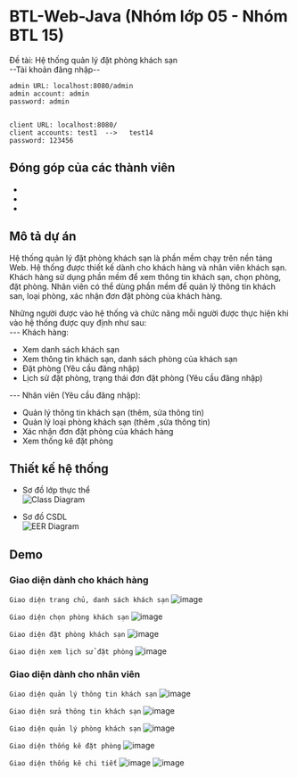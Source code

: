 # BTL-Web-Java (Nhóm lớp 05 - Nhóm BTL 15)
Đề tài: Hệ thống quản lý đặt phòng khách sạn <br>
--Tài khoản đăng nhập--
```
admin URL: localhost:8080/admin 
admin account: admin 
password: admin


client URL: localhost:8080/  
client accounts: test1  -->   test14  
password: 123456
```
## Đóng góp của các thành viên
-
-
-

## Mô tả dự án
Hệ thống quản lý đặt phòng khách sạn là phần mềm chạy trên nền tảng Web. Hệ thống được thiết kế dành cho khách hàng và nhân viên khách sạn. Khách hàng sử dụng phần mềm để xem thông tin khách sạn, chọn phòng, đặt phòng. Nhân viên có thể dùng phần mềm để quản lý thông tin khách san, loại phòng, xác nhận đơn đặt phòng của khách hàng.

Những người được vào hệ thống và chức năng mỗi người được thực hiện khi vào hệ thống được quy định như sau: <br>
--- Khách hàng: 
* Xem danh sách khách sạn
* Xem thông tin khách sạn, danh sách phòng của khách sạn
* Đặt phòng (Yêu cầu đăng nhập)
* Lịch sử đặt phòng, trạng thái đơn đặt phòng (Yêu cầu đăng nhập)

--- Nhân viên (Yêu cầu đăng nhập):
* Quản lý thông tin khách sạn (thêm, sửa thông tin)
* Quản lý loại phòng khách sạn (thêm ,sửa thông tin)
* Xác nhận đơn đặt phòng của khách hàng
* Xem thống kê đặt phòng
## Thiết kế hệ thống
* Sơ đồ lớp thực thể <br>
![Class Diagram](https://user-images.githubusercontent.com/84428937/171127732-c0bffbab-0c54-4f2f-afd3-fc7cbad21bfb.PNG) <br>

* Sơ đồ CSDL <br>
![EER Diagram](https://user-images.githubusercontent.com/84428937/171127976-70773a50-8457-41ec-bb57-9e3f21ef777d.PNG)

## Demo
### Giao diện dành cho khách hàng
`Giao diện trang chủ, danh sách khách sạn`
![image](https://user-images.githubusercontent.com/84428937/171128578-d19cf2a2-7d6c-4465-ba32-1890b7e3fc95.png) <br>

`Giao diện chọn phòng khách sạn`
![image](https://user-images.githubusercontent.com/84428937/171130073-730eac8c-d3d9-41fd-a512-6974ed34d8c1.png) <br>

`Giao diện đặt phòng khách sạn`
![image](https://user-images.githubusercontent.com/84428937/171130312-e5e939ad-827f-4307-99f0-40323bdccf72.png) <br>

`Giao diện xem lịch sử đặt phòng`
![image](https://user-images.githubusercontent.com/84428937/171130587-9a2d9a3a-2d0a-4bc9-bafe-5563445c72c7.png) <br>


### Giao diện dành cho nhân viên
`Giao diện quản lý thông tin khách sạn`
![image](https://user-images.githubusercontent.com/84428937/171131092-d6bd6d46-a664-4f18-95fa-7a2339831e1a.png) <br>

`Giao diện sửa thông tin khách sạn`
![image](https://user-images.githubusercontent.com/84428937/171131343-77174706-78df-424b-bd1d-3ee94e5f1813.png) <br>

`Giao diện quản lý phòng khách sạn`
![image](https://user-images.githubusercontent.com/84428937/171131592-b61ac2fb-8b2d-4a1e-9d0f-33cea3afec47.png) <br>

`Giao diện thống kê đặt phòng`
![image](https://user-images.githubusercontent.com/84428937/171131806-19257ea0-7048-4836-87b5-e4c7cc02705a.png) <br>

`Giao diện thống kê chi tiết`
![image](https://user-images.githubusercontent.com/84428937/171131908-76fc15ff-380b-410e-83c9-77f7dd01f681.png)
![image](https://user-images.githubusercontent.com/84428937/171132035-a60eff96-eaed-4461-9127-2cf795df7ebb.png)





